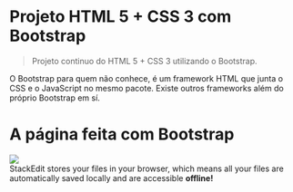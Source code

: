 # Projeto HTML 5 + CSS 3 com Bootstrap
> Projeto continuo do HTML 5 + CSS 3 utilizando o Bootstrap.

O Bootstrap para quem não conhece, é um framework HTML que junta o CSS e o JavaScript no mesmo pacote. Existe outros frameworks além do próprio Bootstrap em sí.


# A página feita com Bootstrap
<img src="projeto-bootstrap1/imgs/portrait-of-a-happy-woman-using-mobile-phone.jpg"></br>
StackEdit stores your files in your browser, which means all your files are automatically saved locally and are accessible **offline!**